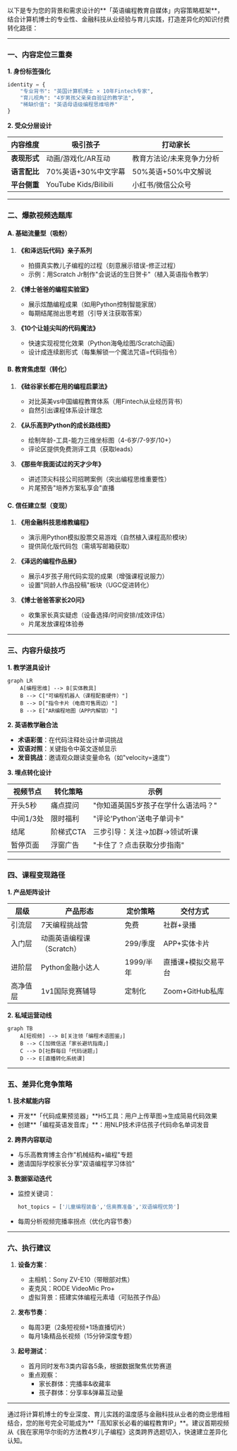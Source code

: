 以下是专为您的背景和需求设计的**「英语编程教育自媒体」内容策略框架**，结合计算机博士的专业性、金融科技从业经验与育儿实践，打造差异化的知识付费转化路径：

---
### **一、内容定位三重奏**

**1. 身份标签强化**  
```python
identity = {
    "专业背书": "英国计算机博士 × 10年Fintech专家", 
    "育儿视角": "4岁男孩父亲亲自验证的教学法",
    "稀缺价值": "英语母语级编程思维培养"
}
```

**2. 受众分层设计**  

| 内容维度     | 吸引孩子                  | 打动家长          |
| -------- | --------------------- | ------------- |
| **表现形式** | 动画/游戏化/AR互动           | 教育方法论/未来竞争力分析 |
| **语言配比** | 70%英语+30%中文字幕         | 50%英语+50%中文解说 |
| **平台侧重** | YouTube Kids/Bilibili | 小红书/微信公众号     |

---

### **二、爆款视频选题库**
#### **A. 基础流量型（吸粉）**

1. **《和泽远玩代码》亲子系列**  
   - 拍摄真实教儿子编程的过程（刻意展示错误-修正过程）  
   - 示例：用Scratch Jr制作"会说话的生日贺卡"（植入英语指令教学）

2. **《博士爸爸的编程实验室》**  
   - 展示炫酷编程成果（如用Python控制智能家居）  
   - 每期结尾抛出思考题（引导关注获取答案）

3. **《10个让娃尖叫的代码魔法》**  
   - 快速实现视觉化效果（Python海龟绘图/Scratch动画）  
   - 设计成连续剧形式（每集解锁一个魔法咒语=代码指令）

#### **B. 教育焦虑型（转化）**

1. **《硅谷家长都在用的编程启蒙法》**  
   - 对比英美vs中国编程教育体系（用Fintech从业经历背书）  
   - 自然引出课程体系设计理念

2. **《从乐高到Python的成长路线图》**  
   - 绘制年龄-工具-能力三维坐标图（4-6岁/7-9岁/10+）  
   - 评论区提供免费测评工具（获取leads）

3. **《那些年我面试过的天才少年》**  
   - 讲述顶尖科技公司招聘案例（突出编程思维重要性）  
   - 片尾预告"培养方案私享会"直播

#### **C. 信任建立型（变现）**

1. **《用金融科技思维教编程》**  
   - 演示用Python模拟股票交易游戏（自然植入课程高阶模块）  
   - 提供简化版代码包（需填写邮箱获取）

2. **《泽远的编程作品展》**  
   - 展示4岁孩子用代码实现的成果（增强课程说服力）  
   - 设置"同龄人作品投稿"板块（UGC促进转化）

3. **《博士爸爸答家长20问》**  
   - 收集家长真实疑虑（设备选择/时间安排/成效评估）  
   - 片尾发放课程体验券

---

### **三、内容升级技巧**

**1. 教学道具设计**  
```mermaid
graph LR
    A[编程思维] --> B[实体教具]
    B --> C["可编程机器人（课程配套硬件）"]
    B --> D["指令卡片（电商可售周边）"]
    B --> E["AR编程地图（APP内解锁）"]
```

**2. 英语教学融合法**  

- **术语彩蛋**：在代码注释处设计单词挑战  
- **双语对照**：关键指令中英文逐帧显示  
- **发音挑战**：邀请观众跟读变量命名（如"velocity=速度"）

**3. 埋点转化设计**  

| 视频节点   | 转化策略   | 示例                  |
| ------ | ------ | ------------------- |
| 开头5秒   | 痛点提问   | "你知道英国5岁孩子在学什么语法吗？" |
| 中间1/3处 | 限时福利   | "评论'Python'送电子单词卡"  |
| 结尾     | 阶梯式CTA | 三步引导：关注→加群→领试听课     |
| 暂停页面   | 浮窗广告   | "卡住了？点击获取分步指南"      |

---

### **四、课程变现路径**

**1. 产品矩阵设计**  

| 层级     | 产品形态                | 定价策略     | 交付方式          |
|----------|-------------------------|--------------|-------------------|
| 引流层   | 7天编程挑战营           | 免费         | 社群+录播         |
| 入门层   | 动画英语编程课（Scratch）| 299/季度     | APP+实体卡片      |
| 进阶层   | Python金融小达人        | 1999/半年    | 直播课+模拟交易平台|
| 高净值层 | 1v1国际竞赛辅导         | 定制化       | Zoom+GitHub私库   |

**2. 私域运营动线**  
```mermaid
graph TB
    A[短视频] --> B[关注领「编程术语图鉴」]
    B --> C[加微信送「家长避坑指南」]
    C --> D[社群每日「代码谜题」]
    D --> E[直播转化系统课]
```

---

### **五、差异化竞争策略**

**1. 技术赋能内容**  

- 开发**「代码成果预览器」**H5工具：用户上传草图→生成简易代码效果  
- 创建**「编程英语发音库」**：用NLP技术评估孩子代码命名单词发音  

**2. 跨界内容联动**  

- 与乐高教育博主合作"机械结构+编程"专题  
- 邀请国际学校家长分享"双语编程学习体验"

**3. 数据驱动迭代**  

- 监控关键词：  
  ```python
  hot_topics = ['儿童编程装备','信奥赛准备','双语编程优势']
  ```
- 每周分析视频完播率拐点（优化内容节奏）

---

### **六、执行建议**

1. **设备方案**：  
   - 主相机：Sony ZV-E10（带眼部对焦）  
   - 麦克风：RODE VideoMic Pro+  
   - 虚拟背景：搭建实体编程元素墙（可贴孩子作品）

2. **发布节奏**：  
   - 每周3更（2条短视频+1场直播切片）  
   - 每月1条精品长视频（15分钟深度专题）

3. **起号测试**：  
   - 首月同时发布3类内容各5条，根据数据聚焦优势赛道  
   - 重点观察：  
     - 家长群体：完播率&收藏率  
     - 孩子群体：分享率&弹幕互动量

---

通过将计算机博士的专业深度、育儿实践的温度感与金融科技从业者的商业思维相结合，您的账号完全可能成为**「高知家长必看的编程教育IP」**。建议首期视频从《我在家用华尔街的方法教4岁儿子编程》这类跨界选题切入，快速建立差异化认知。